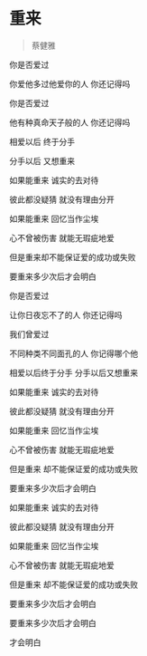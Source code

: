 # 重来
> 蔡健雅

你是否爱过

你爱他多过他爱你的人 你还记得吗

你是否爱过

他有种真命天子般的人 你还记得吗

相爱以后 终于分手

分手以后 又想重来

如果能重来 诚实的去对待

彼此都没疑猜 就没有理由分开

如果能重来 回忆当作尘埃

心不曾被伤害 就能无瑕疵地爱

但是重来却不能保证爱的成功或失败

要重来多少次后才会明白

你是否爱过

让你日夜忘不了的人 你还记得吗

我们曾爱过

不同种类不同面孔的人 你记得哪个他

相爱以后终于分手 分手以后又想重来

如果能重来 诚实的去对待

彼此都没疑猜 就没有理由分开

如果能重来 回忆当作尘埃

心不曾被伤害 就能无瑕疵地爱

但是重来 却不能保证爱的成功或失败

要重来多少次后才会明白

如果能重来 诚实的去对待

彼此都没疑猜 就没有理由分开

如果能重来 回忆当作尘埃

心不曾被伤害 就能无瑕疵地爱

但是重来 却不能保证爱的成功或失败

要重来多少次后才会明白

要重来多少次后才会明白

才会明白